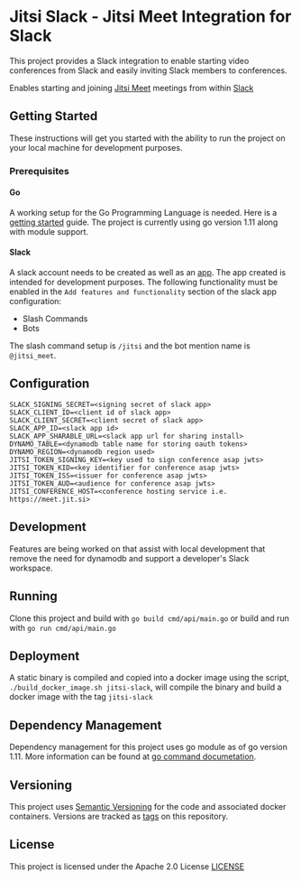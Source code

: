 # Jitsi Slack - Jitsi Meet Integration for Slack

This project provides a Slack integration to enable starting video conferences
from Slack and easily inviting Slack members to conferences.

Enables starting and joining [Jitsi Meet](https://meet.jit.si) meetings from within [Slack](https://slack.com/)

## Getting Started

These instructions will get you started with the ability to run the project
on your local machine for development purposes.

### Prerequisites

#### Go
A working setup for the Go Programming Language is needed. Here is a [getting started](https://golang.org/doc/install) guide. The project
is currently using go version 1.11 along with module support.

#### Slack

A slack account needs to be created as well as an [app](https://api.slack.com/apps). The app created is intended for development
purposes. The following functionality must be enabled in the `Add features and functionality` section of the slack app configuration:

* Slash Commands
* Bots

The slash command setup is `/jitsi` and the bot mention name is `@jitsi_meet`.

## Configuration

```
SLACK_SIGNING_SECRET=<signing secret of slack app>
SLACK_CLIENT_ID=<client id of slack app>
SLACK_CLIENT_SECRET=<client secret of slack app>
SLACK_APP_ID=<slack app id>
SLACK_APP_SHARABLE_URL=<slack app url for sharing install>
DYNAMO_TABLE=<dynamodb table name for storing oauth tokens>
DYNAMO_REGION=<dynamodb region used>
JITSI_TOKEN_SIGNING_KEY=<key used to sign conference asap jwts>
JITSI_TOKEN_KID=<key identifier for conference asap jwts>
JITSI_TOKEN_ISS=<issuer for conference asap jwts>
JITSI_TOKEN_AUD=<audience for conference asap jwts>
JITSI_CONFERENCE_HOST=<conference hosting service i.e. https://meet.jit.si>
```

## Development
Features are being worked on that assist with local development that remove the need for dynamodb and support a developer's Slack workspace.

## Running

Clone this project and build with `go build cmd/api/main.go` or build and run with `go run cmd/api/main.go`

## Deployment

A static binary is compiled and copied into a docker image using the script, `./build_docker_image.sh jitsi-slack`, will compile the binary and build a docker image with the
tag `jitsi-slack`

## Dependency Management

Dependency management for this project uses go module as of go version 1.11. More information can be found at [go command documetation](https://golang.org/cmd/go/#hdr-Modules__module_versions__and_more).

## Versioning

This project uses [Semantic Versioning](https://semver.org) for the code and associated
docker containers. Versions are tracked as [tags](https://github.com/jitsi/jitsi-slack/tags) on this repository.

## License

This project is licensed under the Apache 2.0 License [LICENSE](LICENSE)
